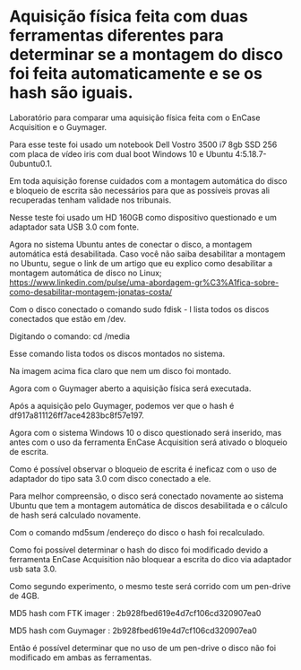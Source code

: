 # Aquisição física feita com duas ferramentas diferentes para determinar se a montagem do disco foi feita automaticamente e se os hash são iguais. 

Laboratório para comparar uma aquisição física feita com o EnCase Acquisition e o Guymager. 

Para esse teste foi usado um notebook Dell Vostro 3500 i7 8gb SSD 256 com placa de vídeo iris com dual boot Windows 10 e Ubuntu 4:5.18.7-0ubuntu0.1.  

Em toda aquisição forense cuidados com a montagem automática do disco e bloqueio de escrita são necessários para que as possíveis provas ali recuperadas tenham validade nos tribunais. 

Nesse teste foi usado um HD 160GB como dispositivo questionado e um adaptador sata USB 3.0 com fonte.

Agora no sistema Ubuntu antes de conectar o disco, a montagem automática está desabilitada. Caso você não saiba desabilitar a montagem no Ubuntu, segue o link de um artigo que eu explico como desabilitar a montagem automática de disco no Linux;  https://www.linkedin.com/pulse/uma-abordagem-gr%C3%A1fica-sobre-como-desabilitar-montagem-jonatas-costa/ 

 
Com o disco conectado o comando sudo fdisk - l lista todos os discos conectados que estão em /dev. 

Digitando o comando: cd  /media  

Esse comando lista todos os discos montados no sistema. 

 Na imagem acima fica claro que nem um disco foi montado. 

Agora com o Guymager aberto a aquisição física será executada.  

Após a aquisição pelo Guymager, podemos ver que o hash é df917a811126ff7ace4283bc8f57e197. 

Agora com o sistema Windows 10 o disco questionado será inserido, mas antes com o uso da ferramenta EnCase Acquisition será ativado o bloqueio de escrita. 

Como é possível observar o bloqueio de escrita é ineficaz com o uso de adaptador do tipo sata 3.0 com disco conectado a ele. 

Para melhor compreensão, o disco será conectado novamente ao sistema Ubuntu que tem a montagem automática de discos desabilitada e o cálculo de hash será calculado novamente. 

Com o comando md5sum /endereço do disco o hash foi recalculado.  

Como foi possível determinar o hash do disco foi modificado devido a ferramenta EnCase Acquisition não bloquear a escrita do dico via adaptador usb sata 3.0. 

Como segundo experimento, o mesmo teste será corrido com um pen-drive de 4GB. 

MD5 hash com FTK imager :    2b928fbed619e4d7cf106cd320907ea0 

MD5 hash com Guymager   :    2b928fbed619e4d7cf106cd320907ea0 

Então é possível determinar que no uso de um pen-drive o disco não foi modificado em ambas as ferramentas. 